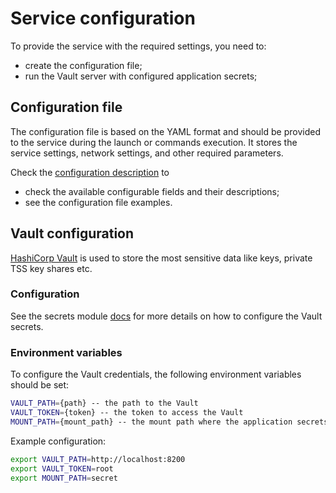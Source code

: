 # Service configuration
To provide the service with the required settings, you need to:
- create the configuration file;
- run the Vault server with configured application secrets;

## Configuration file

The configuration file is based on the YAML format and should be provided to the service during the launch or commands execution.
It stores the service settings, network settings, and other required parameters.

Check the [configuration description](../internal/config/README.md) to
- check the available configurable fields and their descriptions;
- see the configuration file examples.

## Vault configuration

[HashiCorp Vault](https://www.vaultproject.io/) is used to store the most sensitive data like keys, private TSS key shares etc.

### Configuration
See the secrets module [docs](../internal/secrets/README.md) for more details on how to configure the Vault secrets.

### Environment variables
To configure the Vault credentials, the following environment variables should be set:
```bash
VAULT_PATH={path} -- the path to the Vault
VAULT_TOKEN={token} -- the token to access the Vault
MOUNT_PATH={mount_path} -- the mount path where the application secrets are stored
```

Example configuration:
```bash
export VAULT_PATH=http://localhost:8200
export VAULT_TOKEN=root
export MOUNT_PATH=secret
```
